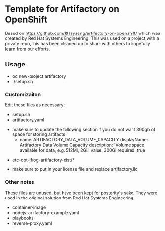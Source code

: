 # Template for Artifactory on OpenShift

Based on https://github.com/RHsyseng/artifactory-on-openshift/ which was created by Red Hat Systems Engineering.
This was used on a project with a private repo, this has been cleaned up to share with others to hopefully learn from our efforts.

## Usage

* oc new-project artifactory
* ./setup.sh

### Customizaiton

Edit these files as necessary:
* setup.sh
* artifactory.yaml
- make sure to update the following section if you do not want 300gb of space for storing artifacts
    - name: ARTIFACTORY_DATA_VOLUME_CAPACITY
      displayName: Artifactory Data Volume Capacity
      description: 'Volume space available for data, e.g. 512Mi, 2Gi.'
      value: 300Gi
      required: true
* etc-opt-jfrog-artifactory-dist/*
- make sure to put in your license file and replace artifactory.lic

### Other notes

These files are unused, but have been kept for posterity's sake. They were used in the original solution from Red Hat Systems Engineering.
* container-image
* nodejs-artifactory-example.yaml
* playbooks
* reverse-proxy.yaml

